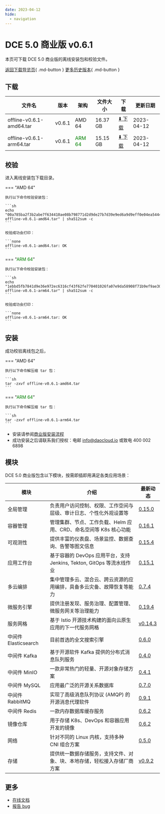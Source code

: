 ```yaml
---
date: 2023-04-12
hide:
  - navigation
---
```


# DCE 5.0 商业版 v0.6.1

本页可下载 DCE 5.0 商业版的离线安装包和校验文件。

[返回下载导览页](../index.md#_2){ .md-button } [更多历史版本](./dce5-installer-history.md){ .md-button }

## 下载

| 文件名 | 版本 | 架构 | 文件大小 | 下载 | 更新日期 |
| ----- | --- | --- | ----- | ----- | ------ |
| offline-v0.6.1-amd64.tar | v0.6.1 | AMD 64 | 16.37 GB | [:arrow_down: 下载](https://qiniu-download-public.daocloud.io/DaoCloud_Enterprise/dce5/offline-v0.6.1-amd64.tar) | 2023-04-12 |
| offline-v0.6.1-arm64.tar | v0.6.1 | <font color="green">ARM 64</font> | 15.15 GB | [:arrow_down: 下载](https://qiniu-download-public.daocloud.io/DaoCloud_Enterprise/dce5/offline-v0.6.1-arm64.tar) | 2023-04-12 |

## 校验

进入离线安装包下载目录。

=== "AMD 64"

    执行以下命令校验安装包：

    ```sh
    echo "00a785ba2f3b2abe7f634410ae08b798771d2d9de27b7d39e9ed6a9d9eff0e04ea544478b04f75610190b7f46c33179711ac5be6ecd219ea4f407c38850d350c  offline-v0.6.1-amd64.tar" | sha512sum -c
    ```

    校验成功会打印：

    ```none
    offline-v0.6.1-amd64.tar: OK
    ```

=== "<font color="green">ARM 64</font>"

    执行以下命令校验安装包：

    ```sh
    echo "1ebbd5fb7841d9e36e972ec6316cf43f62fe770401026fa07e9da58908f71b9ef9ae30c4b345efc60fb1a8ee3a6a2ba1f1e50b9858da223b56dca17a32548733  offline-v0.6.1-arm64.tar" | sha512sum -c
    ```

    校验成功会打印：

    ```none
    offline-v0.6.1-arm64.tar: OK
    ```

## 安装

成功校验离线包之后，

=== "AMD 64"

    执行以下命令解压缩 tar 包：

    ```sh
    tar -zxvf offline-v0.6.1-amd64.tar
    ```

=== "<font color="green">ARM 64</font>"

    执行以下命令解压缩 tar 包：

    ```sh
    tar -zxvf offline-v0.6.1-arm64.tar
    ```

- 安装请参阅[商业版安装流程](../../install/commercial/start-install.md)
- 成功安装之后请联系我们授权：电邮 info@daocloud.io 或致电 400 002 6898

## 模块

DCE 5.0 商业版包含以下模块，按需即插即用满足各类应用场景：

| 模块 | 介绍 | 最新动态 |
| ---- | --- | ------ |
| 全局管理 | 负责用户访问控制、权限、工作空间与层级、审计日志、个性化外观设置等 | [0.15.0](../../ghippo/intro/release-notes.md#v0150) |
| 容器管理 | 管理集群、节点、工作负载、Helm 应用、CRD、命名空间等 K8s 核心功能 | [0.16.1](../../kpanda/intro/release-notes.md#v0160) |
| 可观测性 | 提供丰富的仪表盘、场景监控、数据查询、告警等图文信息 | [0.15.4](../../insight/intro/release-notes.md#v0154) |
| 应用工作台 | 基于容器的 DevOps 应用平台，支持 Jenkins, Tekton, GitOps 等流水线作业 | [0.15.1](../../amamba/intro/release-notes.md#v0151) |
| 多云编排 | 集中管理多云、混合云、跨云资源的应用编排，具备多云灾备、故障恢复等能力 | [0.7.4](../../kairship/intro/release-notes.md#v074) |
| 微服务引擎 | 提供注册发现、服务治理、配置管理、微服务网关等治理能力 | [0.19.4](../../skoala/intro/release-notes.md#v0194) |
| 服务网格 | 基于 Istio 开源技术构建的面向云原生应用的下一代服务网格 | [v0.14.3](../../mspider/intro/release-notes.md#v0143) |
| 中间件 Elasticsearch | 目前首选的全文搜索引擎 | [0.6.0](../../middleware/elasticsearch/release-notes.md#v060) |
| 中间件 Kafka | 基于开源软件 Kafka 提供的分布式消息队列服务 | [0.4.0](../../middleware/kafka/release-notes.md#v040) |
| 中间件 MinIO | 一款非常热门的轻量、开源对象存储方案 | [0.4.1](../../middleware/minio/release-notes.md#v041) |
| 中间件 MySQL | 应用最广泛的开源关系数据库 | [0.7.0](../../middleware/mysql/release-notes.md#v070) |
| 中间件 RabbitMQ | 实现了高级消息队列协议 (AMQP) 的开源消息代理软件 | [0.9.1](../../middleware/rabbitmq/release-notes.md#v091) |
| 中间件 Redis | 一款内存数据库缓存服务 | [0.6.2](../../middleware/redis/release-notes.md#v062) |
| 镜像仓库 | 用于存储 K8s、DevOps 和容器应用开发的镜像 | [0.6.2](../../kangaroo/intro/release-notes.md#v062) |
| 网络 | 针对不同的 Linux 内核，支持多种 CNI 组合方案 | [0.5.0](../../network/intro/release-notes.md#v050) |
| 存储 | 提供统一数据存储服务，支持文件、对象、块、本地存储，轻松接入存储厂商方案 | [v0.9.2](../../storage/hwameistor/release-notes.md#v092) |

## 更多

- [在线文档](../../dce/index.md)
- [报告 bug](https://github.com/DaoCloud/DaoCloud-docs/issues)
